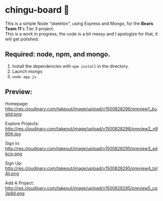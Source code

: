 # chingu-board :bear:

This is a simple Node "skeleton", using Express and Mongo, for the **Bears Team 11**'s Tier 3 project. </br>
This is a work in progress, the code is a bit messy and I apologize for that, it will get polished.

## Required: node, npm, and mongo.

1. Install the dependencies with ```npm install``` in the directory.
1. Launch mongo 
1. ```node app.js```

## Preview:

Homepage: http://res.cloudinary.com/takeout/image/upload/v1500828296/preview1_bugjtd.png

Explore Projects: http://res.cloudinary.com/takeout/image/upload/v1500828298/preview2_n990tt.jpg

Sign In: http://res.cloudinary.com/takeout/image/upload/v1500828295/preview3_edkcjx.png

Sign Up: http://res.cloudinary.com/takeout/image/upload/v1500828295/preview4_tol4jl.png

Add A Project: http://res.cloudinary.com/takeout/image/upload/v1500828295/preview5_cq3p8d.png
